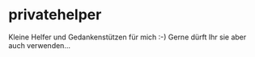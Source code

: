 # privatehelper

Kleine Helfer und Gedankenstützen für mich :-) Gerne dürft Ihr sie aber auch verwenden...
